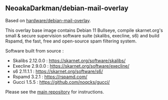 ## NeoakaDarkman/debian-mail-overlay

Based on [hardware/debian-mail-overlay](https://github.com/hardware/debian-mail-overlay).

This overlay base image contains Debian 11 Bullseye, compile skarnet.org's small & secure supervision software suite (skalibs, execline, s6) and build Rspamd, the fast, free and open-source spam filtering system.

Software built from source :

* Skalibs 2.12.0.0 : https://skarnet.org/software/skalibs/
* Execline 2.9.0.0 : https://skarnet.org/software/execline/
* s6 2.11.1.1 : https://skarnet.org/software/s6/
* Rspamd 3.2.1 : https://rspamd.com/
* Gucci 1.5.5 : https://github.com/noqcks/gucci/

Please see the [main repository](https://github.com/NeoakaDarkman/mailserver) for instructions.

